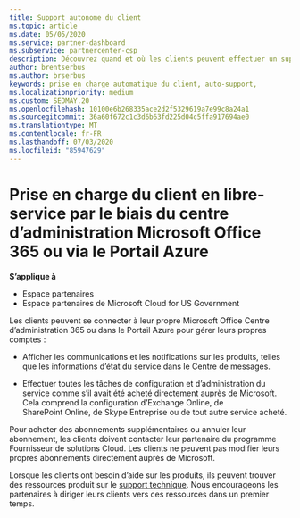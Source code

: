 ```yaml
---
title: Support autonome du client
ms.topic: article
ms.date: 05/05/2020
ms.service: partner-dashboard
ms.subservice: partnercenter-csp
description: Découvrez quand et où les clients peuvent effectuer un support autonome pour gérer leurs propres comptes et lorsqu’ils doivent contacter leur partenaire de fournisseur de solutions Cloud.
author: brentserbus
ms.author: brserbus
keywords: prise en charge automatique du client, auto-support,
ms.localizationpriority: medium
ms.custom: SEOMAY.20
ms.openlocfilehash: 10100e6b268335ace2d2f5329619a7e99c8a24a1
ms.sourcegitcommit: 36a60f672c1c3d6b63fd225d04c5ffa917694ae0
ms.translationtype: MT
ms.contentlocale: fr-FR
ms.lasthandoff: 07/03/2020
ms.locfileid: "85947629"
---
```

# <a name="customer-self-support-through-microsoft-office-365-admin-center-or-through-the-azure-portal"></a>Prise en charge du client en libre-service par le biais du centre d’administration Microsoft Office 365 ou via le Portail Azure

**S’applique à**

-  Espace partenaires
-  Espace partenaires de Microsoft Cloud for US Government

Les clients peuvent se connecter à leur propre Microsoft Office Centre d’administration 365 ou dans le Portail Azure pour gérer leurs propres comptes :

-   Afficher les communications et les notifications sur les produits, telles que les informations d’état du service dans le Centre de messages.

-   Effectuer toutes les tâches de configuration et d’administration du service comme s’il avait été acheté directement auprès de Microsoft. Cela comprend la configuration d’Exchange&nbsp;Online, de SharePoint&nbsp;Online, de Skype&nbsp;Entreprise ou de tout autre service acheté.

Pour acheter des abonnements supplémentaires ou annuler leur abonnement, les clients doivent contacter leur partenaire du programme Fournisseur de solutions Cloud. Les clients ne peuvent pas modifier leurs propres abonnements directement auprès de Microsoft.

Lorsque les clients ont besoin d’aide sur les produits, ils peuvent trouver des ressources produit sur le [support technique](https://partnercenter.microsoft.com/partner/support). Nous encourageons les partenaires à diriger leurs clients vers ces ressources dans un premier temps.

 

 



